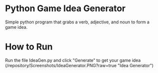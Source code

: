 # Python Game Idea Generator
Simple python program that grabs a verb, adjective, and noun to form a game idea.

# How to Run
Run the file IdeaGen.py and click "Generate" to get your game idea
(/repository/Screenshots/IdeaGenerator.PNG?raw=true "Idea Generator")